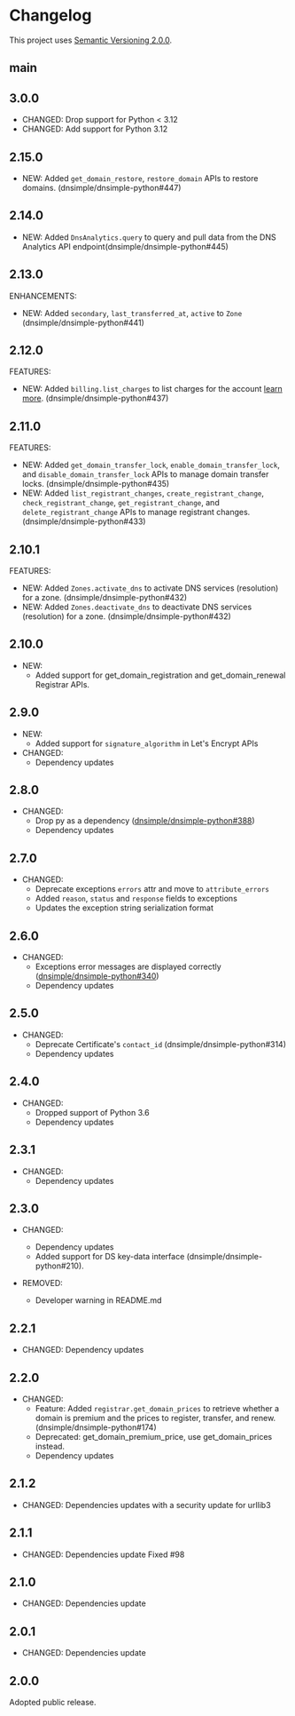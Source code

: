 # Changelog

This project uses [Semantic Versioning 2.0.0](http://semver.org/).

## main

## 3.0.0

- CHANGED: Drop support for Python < 3.12
- CHANGED: Add support for Python 3.12

## 2.15.0

- NEW: Added `get_domain_restore`, `restore_domain` APIs to restore domains. (dnsimple/dnsimple-python#447)

## 2.14.0

- NEW: Added `DnsAnalytics.query` to query and pull data from the DNS Analytics API endpoint(dnsimple/dnsimple-python#445)

## 2.13.0

ENHANCEMENTS:

- NEW: Added `secondary`, `last_transferred_at`, `active` to `Zone` (dnsimple/dnsimple-python#441)

## 2.12.0

FEATURES:

- NEW: Added `billing.list_charges` to list charges for the account [learn more](https://developer.dnsimple.com/v2/billing-charges/). (dnsimple/dnsimple-python#437)

## 2.11.0

FEATURES:

- NEW: Added `get_domain_transfer_lock`, `enable_domain_transfer_lock`, and `disable_domain_transfer_lock` APIs to manage domain transfer locks. (dnsimple/dnsimple-python#435)
- NEW: Added `list_registrant_changes`, `create_registrant_change`, `check_registrant_change`, `get_registrant_change`, and `delete_registrant_change` APIs to manage registrant changes. (dnsimple/dnsimple-python#433)

## 2.10.1

FEATURES:

- NEW: Added `Zones.activate_dns` to activate DNS services (resolution) for a zone. (dnsimple/dnsimple-python#432)
- NEW: Added `Zones.deactivate_dns` to deactivate DNS services (resolution) for a zone. (dnsimple/dnsimple-python#432)

## 2.10.0

- NEW:
  - Added support for get_domain_registration and get_domain_renewal Registrar APIs.

## 2.9.0

- NEW:
  - Added support for `signature_algorithm` in Let's Encrypt APIs
- CHANGED:
  - Dependency updates

## 2.8.0

- CHANGED:
  - Drop py as a dependency ([dnsimple/dnsimple-python#388](https://github.com/dnsimple/dnsimple-python/pull/388))
  - Dependency updates

## 2.7.0

- CHANGED:
  - Deprecate exceptions `errors` attr and move to `attribute_errors`
  - Added `reason`, `status` and `response` fields to exceptions
  - Updates the exception string serialization format

## 2.6.0

- CHANGED:
  - Exceptions error messages are displayed correctly ([dnsimple/dnsimple-python#340](https://github.com/dnsimple/dnsimple-python/pull/340))
  - Dependency updates

## 2.5.0

- CHANGED:
  - Deprecate Certificate's `contact_id` (dnsimple/dnsimple-python#314)
  - Dependency updates

## 2.4.0

- CHANGED:
  - Dropped support of Python 3.6
  - Dependency updates

## 2.3.1

- CHANGED:
  - Dependency updates

## 2.3.0

- CHANGED:
  - Dependency updates
  - Added support for DS key-data interface (dnsimple/dnsimple-python#210).

- REMOVED:
  - Developer warning in README.md

## 2.2.1

- CHANGED:
  Dependency updates

## 2.2.0

- CHANGED:
  - Feature: Added `registrar.get_domain_prices` to retrieve whether a domain is premium and the prices to register, transfer, and renew. (dnsimple/dnsimple-python#174)
  - Deprecated: get_domain_premium_price, use get_domain_prices instead.
  - Dependency updates

## 2.1.2

- CHANGED:
  Dependencies updates with a security update for urllib3

## 2.1.1

- CHANGED:
  Dependencies update
  Fixed #98

## 2.1.0

- CHANGED: Dependencies update

## 2.0.1

- CHANGED: Dependencies update

## 2.0.0

Adopted public release.
